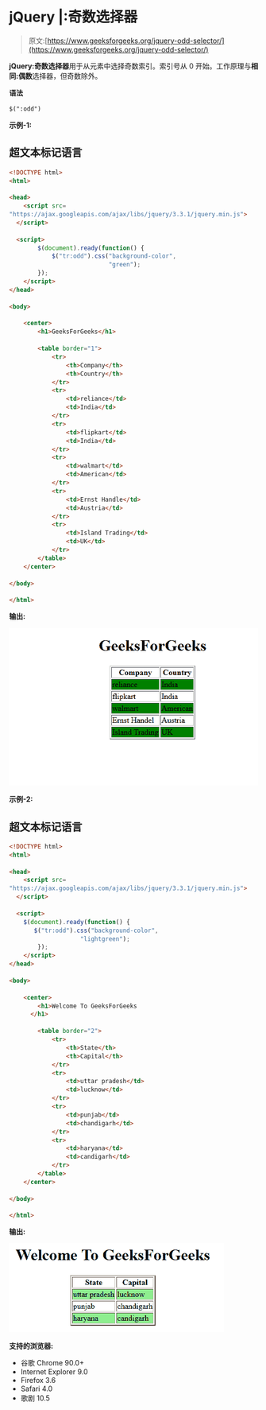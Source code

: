 # jQuery |:奇数选择器

> 原文:[https://www.geeksforgeeks.org/jquery-odd-selector/](https://www.geeksforgeeks.org/jquery-odd-selector/)

**jQuery:奇数选择器**用于从元素中选择奇数索引。索引号从 0 开始。工作原理与**相同:偶数**选择器，但奇数除外。

**语法**

```html
$(":odd")
```

**示例-1:**

## 超文本标记语言

```html
<!DOCTYPE html>
<html>

<head>
    <script src=
"https://ajax.googleapis.com/ajax/libs/jquery/3.3.1/jquery.min.js">
  </script>

  <script>
        $(document).ready(function() {
            $("tr:odd").css("background-color",
                            "green");
        });
    </script>
</head>

<body>

    <center>
        <h1>GeeksForGeeks</h1>

        <table border="1">
            <tr>
                <th>Company</th>
                <th>Country</th>
            </tr>
            <tr>
                <td>reliance</td>
                <td>India</td>
            </tr>
            <tr>
                <td>flipkart</td>
                <td>India</td>
            </tr>
            <tr>
                <td>walmart</td>
                <td>American</td>
            </tr>
            <tr>
                <td>Ernst Handle</td>
                <td>Austria</td>
            </tr>
            <tr>
                <td>Island Trading</td>
                <td>UK</td>
            </tr>
        </table>
    </center>

</body>

</html>
```

**输出:**

![](img/53990ac06f9a0091a058f82d9e732d95.png)

**示例-2:**

## 超文本标记语言

```html
<!DOCTYPE html>
<html>

<head>
    <script src=
"https://ajax.googleapis.com/ajax/libs/jquery/3.3.1/jquery.min.js">
  </script>

  <script>
    $(document).ready(function() {
       $("tr:odd").css("background-color",
                    "lightgreen");
        });
    </script>
</head>

<body>

    <center>
        <h1>Welcome To GeeksForGeeks
      </h1>

        <table border="2">
            <tr>
                <th>State</th>
                <th>Capital</th>
            </tr>
            <tr>
                <td>uttar pradesh</td>
                <td>lucknow</td>
            </tr>
            <tr>
                <td>punjab</td>
                <td>chandigarh</td>
            </tr>
            <tr>
                <td>haryana</td>
                <td>candigarh</td>
            </tr>
        </table>
    </center>

</body>

</html>
```

**输出:**

![](img/5e7f4da173dcd87fcdbb63616528b7c3.png)

**支持的浏览器:**

*   谷歌 Chrome 90.0+
*   Internet Explorer 9.0
*   Firefox 3.6
*   Safari 4.0
*   歌剧 10.5